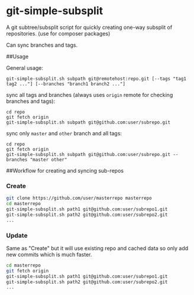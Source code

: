 git-simple-subsplit
===================

A git subtree/subsplit script for quickly creating one-way subsplit of repositories. (use for composer packages)

Can sync branches and tags.

##Usage

General usage:

```
git-simple-subsplit.sh subpath git@remotehost:repo.git [--tags "tag1 tag2 ..."] [--branches "branch1 branch2 ..."]
```

sync all tags and branches (always uses `origin` remote for checking branches and tags):

```
cd repo
git fetch origin
git-simple-subsplit.sh subpath git@github.com:user/subrepo.git
```

sync only `master` and `other` branch and all tags:

```
cd repo
git fetch origin
git-simple-subsplit.sh subpath git@github.com:user/subrepo.git --branches "master other"
```

##Workflow for creating and syncing sub-repos

### Create

```sh
git clone https://github.com/user/masterrepo masterrepo
cd masterrepo
git-simple-subsplit.sh path1 git@github.com:user/subrepo1.git
git-simple-subsplit.sh path2 git@github.com:user/subrepo2.git
...
```

### Update

Same as "Create" but it will use existing repo and cached data so only add new commits which is much faster.

```sh
cd masterrepo
git fetch origin
git-simple-subsplit.sh path1 git@github.com:user/subrepo1.git
git-simple-subsplit.sh path2 git@github.com:user/subrepo2.git
...
```
